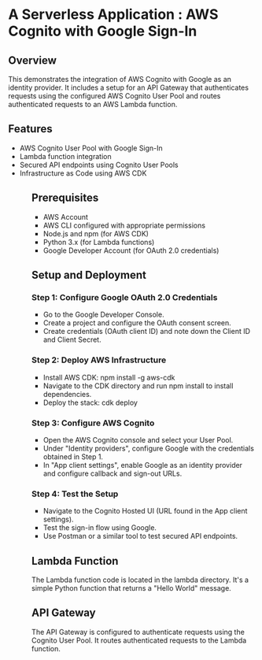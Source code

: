 <h1>A Serverless Application : AWS Cognito with Google Sign-In</h1>

<h2>Overview</h2>

This demonstrates the integration of AWS Cognito with Google as an identity provider. It includes a setup for an API Gateway that authenticates requests using the configured AWS Cognito User Pool and routes authenticated requests to an AWS Lambda function.

<h2>Features</h2>
<ul>
<li>AWS Cognito User Pool with Google Sign-In</li>
<li>Lambda function integration</li>
<li>Secured API endpoints using Cognito User Pools</li>
<li>Infrastructure as Code using AWS CDK</li>
<ul>

<h2>Prerequisites</h2>
<ul>
<li>AWS Account</li>
<li>AWS CLI configured with appropriate permissions</li>
<li>Node.js and npm (for AWS CDK)</li>
<li>Python 3.x (for Lambda functions)</li>
<li>Google Developer Account (for OAuth 2.0 credentials)</li>
</ul>

<h2>Setup and Deployment</h2>

<h3>Step 1: Configure Google OAuth 2.0 Credentials</h3>
<ul>
<li>Go to the Google Developer Console.</li>
<li>Create a project and configure the OAuth consent screen.</li>
<li>Create credentials (OAuth client ID) and note down the Client ID and Client Secret.</li>
</ul>

<h3>Step 2: Deploy AWS Infrastructure</h3>
<ul>
<li>Install AWS CDK: npm install -g aws-cdk</li>
<li>Navigate to the CDK directory and run npm install to install dependencies.</li>
<li>Deploy the stack: cdk deploy</li>
</ul>

<h3>Step 3: Configure AWS Cognito</h3>
<ul>
<li>Open the AWS Cognito console and select your User Pool.</li>
<li>Under "Identity providers", configure Google with the credentials obtained in Step 1.</li>
<li>In "App client settings", enable Google as an identity provider and configure callback and sign-out URLs.</li>
</ul>

<h3>Step 4: Test the Setup</h3>
<ul>
<li>Navigate to the Cognito Hosted UI (URL found in the App client settings).</li>
<li>Test the sign-in flow using Google.</li>
<li>Use Postman or a similar tool to test secured API endpoints.</li>
</ul>
<h2>Lambda Function</h2>

The Lambda function code is located in the lambda directory. It's a simple Python function that returns a "Hello World" message.

<h2>API Gateway</h2>

The API Gateway is configured to authenticate requests using the Cognito User Pool. It routes authenticated requests to the Lambda function.

